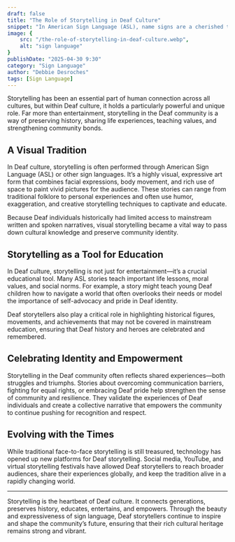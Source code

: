 ```yaml
---
draft: false
title: "The Role of Storytelling in Deaf Culture"
snippet: "In American Sign Language (ASL), name signs are a cherished tradition that reflect a deep sense of identity and belonging within the Deaf community. Unlike spoken or written names, which are typically static, ASL name signs are dynamic and personal, serving as both a practical tool and a cultural emblem."
image: {
    src: "/the-role-of-storytelling-in-deaf-culture.webp",
    alt: "sign language"
}
publishDate: "2025-04-30 9:30"
category: "Sign Language"
author: "Debbie Desroches"
tags: [Sign Language]
---
```


Storytelling has been an essential part of human connection across all cultures, but within Deaf culture, it holds a particularly powerful and unique role. Far more than entertainment, storytelling in the Deaf community is a way of preserving history, sharing life experiences, teaching values, and strengthening community bonds.

## A Visual Tradition

In Deaf culture, storytelling is often performed through American Sign Language (ASL) or other sign languages. It’s a highly visual, expressive art form that combines facial expressions, body movement, and rich use of space to paint vivid pictures for the audience. These stories can range from traditional folklore to personal experiences and often use humor, exaggeration, and creative storytelling techniques to captivate and educate.

Because Deaf individuals historically had limited access to mainstream written and spoken narratives, visual storytelling became a vital way to pass down cultural knowledge and preserve community identity.

## Storytelling as a Tool for Education

In Deaf culture, storytelling is not just for entertainment—it’s a crucial educational tool. Many ASL stories teach important life lessons, moral values, and social norms. For example, a story might teach young Deaf children how to navigate a world that often overlooks their needs or model the importance of self-advocacy and pride in Deaf identity.

Deaf storytellers also play a critical role in highlighting historical figures, movements, and achievements that may not be covered in mainstream education, ensuring that Deaf history and heroes are celebrated and remembered.

## Celebrating Identity and Empowerment

Storytelling in the Deaf community often reflects shared experiences—both struggles and triumphs. Stories about overcoming communication barriers, fighting for equal rights, or embracing Deaf pride help strengthen the sense of community and resilience. They validate the experiences of Deaf individuals and create a collective narrative that empowers the community to continue pushing for recognition and respect.

## Evolving with the Times

While traditional face-to-face storytelling is still treasured, technology has opened up new platforms for Deaf storytelling. Social media, YouTube, and virtual storytelling festivals have allowed Deaf storytellers to reach broader audiences, share their experiences globally, and keep the tradition alive in a rapidly changing world.

---

Storytelling is the heartbeat of Deaf culture. It connects generations, preserves history, educates, entertains, and empowers. Through the beauty and expressiveness of sign language, Deaf storytellers continue to inspire and shape the community’s future, ensuring that their rich cultural heritage remains strong and vibrant.